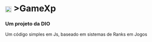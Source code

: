 <H1
  <a href="https://www.dio.me/">
     <img align="center" width="20px" src="https://cdn-icons-png.flaticon.com/512/3903/3903967.png"></a> 
  >GameXp</H1>
<h3> Um projeto da DIO</h3>

<p> Um código simples em Js, baseado em sistemas de Ranks em Jogos</p>
